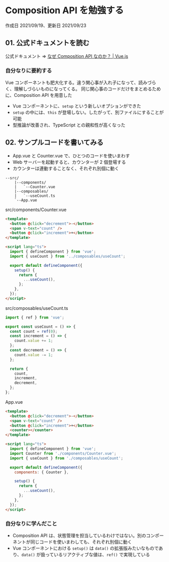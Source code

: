 # Composition API を勉強する

作成日 2021/09/19、更新日 2021/09/23

## 01. 公式ドキュメントを読む

公式ドキュメント => [なぜ Composition API なのか？ \| Vue\.js](https://v3.ja.vuejs.org/guide/composition-api-introduction.html#%E3%81%AA%E3%81%9B%E3%82%99-composition-api-%E3%81%AA%E3%81%AE%E3%81%8B)

### 自分なりに要約する

Vue コンポーネントも肥大化する。違う関心事が入れ子になって、読みづらく、理解しづらいものになってくる。 同じ関心事のコードだけをまとめるために、Composition API を用意した

- Vue コンポーネントに、`setup` という新しいオプションができた
- `setup` の中には、`this` が登場しない。したがって、別ファイルにすることが可能
- 型推論が改善され、TypeScript との親和性が高くなった

## 02. サンプルコードを書いてみる

- App.vue と Counter.vue で、ひとつのコードを使いまわす
- Web サーバーを起動すると、カウンターが 2 個登場する
- カウンターは連動することなく、それぞれ別個に動く

```text
--src/
    |--components/
    |   `--Counter.vue
    |--composables/
    |   `--useCount.ts
    `--App.vue
```

src/components/Counter.vue

```html
<template>
  <button @click="decrement">-</button>
  <span v-text="count" />
  <button @click="increment">+</button>
</template>

<script lang="ts">
  import { defineComponent } from 'vue';
  import { useCount } from '../composables/useCount';

  export default defineComponent({
    setup() {
      return {
        ...useCount(),
      };
    },
  });
</script>
```

src/composables/useCount.ts

```javascript
import { ref } from 'vue';

export const useCount = () => {
  const count = ref(0);
  const increment = () => {
    count.value += 1;
  };
  const decrement = () => {
    count.value -= 1;
  };

  return {
    count,
    increment,
    decrement,
  };
};
```

App.vue

```html
<template>
  <button @click="decrement">-</button>
  <span v-text="count" />
  <button @click="increment">+</button>
  <counter></counter>
</template>

<script lang="ts">
  import { defineComponent } from 'vue';
  import Counter from './components/Counter.vue';
  import { useCount } from './composables/useCount';

  export default defineComponent({
    components: { Counter },

    setup() {
      return {
        ...useCount(),
      };
    },
  });
</script>
```

### 自分なりに学んだこと

- Composition API は、状態管理を担当しているわけではない。別のコンポーネントが同じコードを使いまわしても、それぞれ別個に動く
- Vue コンポーネントにおける `setup()` は `data()` の拡張版みたいなものであり、`data()` が扱っているリアクティブな値は、`ref()` で実現している
